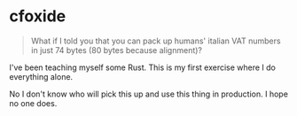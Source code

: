 # cfoxide

> What if I told you that you can pack up humans' italian VAT numbers in just 74 bytes (80 bytes because alignment)?

I've been teaching myself some Rust. This is my first exercise where I do everything alone.

No I don't know who will pick this up and use this thing in production. I hope no one does.